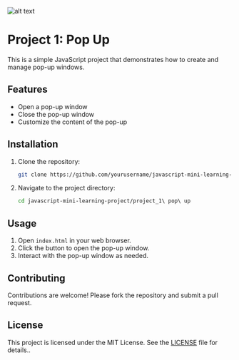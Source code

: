 ![alt text](<Screenshot 2025-02-11 215144.png>)
# Project 1: Pop Up

This is a simple JavaScript project that demonstrates how to create and manage pop-up windows.

## Features

- Open a pop-up window
- Close the pop-up window
- Customize the content of the pop-up

## Installation

1. Clone the repository:
    ```sh
    git clone https://github.com/yourusername/javascript-mini-learning-project.git
    ```
2. Navigate to the project directory:
    ```sh
    cd javascript-mini-learning-project/project_1\ pop\ up
    ```

## Usage

1. Open `index.html` in your web browser.
2. Click the button to open the pop-up window.
3. Interact with the pop-up window as needed.

## Contributing

Contributions are welcome! Please fork the repository and submit a pull request.

## License

This project is licensed under the MIT License. See the [LICENSE](LICENSE) file for details..